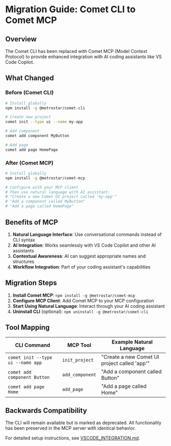 # Migration Guide: Comet CLI to Comet MCP

## Overview

The Comet CLI has been replaced with Comet MCP (Model Context Protocol) to provide enhanced integration with AI coding assistants like VS Code Copilot.

## What Changed

### Before (Comet CLI)
```bash
# Install globally
npm install -g @metrostar/comet-cli

# Create new project
comet init --type ui --name my-app

# Add component
comet add component MyButton

# Add page
comet add page HomePage
```

### After (Comet MCP)
```bash
# Install globally
npm install -g @metrostar/comet-mcp

# Configure with your MCP client
# Then use natural language with AI assistant:
# "Create a new Comet UI project called 'my-app'"
# "Add a component called MyButton"
# "Add a page called HomePage"
```

## Benefits of MCP

1. **Natural Language Interface**: Use conversational commands instead of CLI syntax
2. **AI Integration**: Works seamlessly with VS Code Copilot and other AI assistants
3. **Contextual Awareness**: AI can suggest appropriate names and structures
4. **Workflow Integration**: Part of your coding assistant's capabilities

## Migration Steps

1. **Install Comet MCP**: `npm install -g @metrostar/comet-mcp`
2. **Configure MCP Client**: Add Comet MCP to your MCP configuration
3. **Start Using Natural Language**: Interact through your AI coding assistant
4. **Uninstall CLI** (optional): `npm uninstall -g @metrostar/comet-cli`

## Tool Mapping

| CLI Command | MCP Tool | Example Natural Language |
|-------------|----------|---------------------------|
| `comet init --type ui --name app` | `init_project` | "Create a new Comet UI project called 'app'" |
| `comet add component Button` | `add_component` | "Add a component called Button" |
| `comet add page Home` | `add_page` | "Add a page called Home" |

## Backwards Compatibility

The CLI will remain available but is marked as deprecated. All functionality has been preserved in the MCP server with identical behavior.

For detailed setup instructions, see [VSCODE_INTEGRATION.md](VSCODE_INTEGRATION.md).